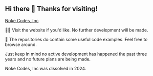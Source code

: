 <!--
# .github README.md
Created by darrell24015
-->
## Hi there 👋 Thanks for visiting!

[Noke Codes, Inc](https://nokecodes.github.io/)

🙋‍♀️ Visit the website if you'd like. No further development will be made.

🍿 The repositories do contain some useful code examples. Feel free to browse around. 

Just keep in mind no active development has happened the past three years and no future plans are being made.

Noke Codes, Inc was dissolved in 2024.
